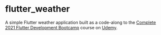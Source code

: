 # flutter_weather

A simple Flutter weather application built as a code-along to the [Complete 2021 Flutter Development Bootcamp](https://www.udemy.com/course/flutter-bootcamp-with-dart/) course on [Udemy](https://www.udemy.com/).
